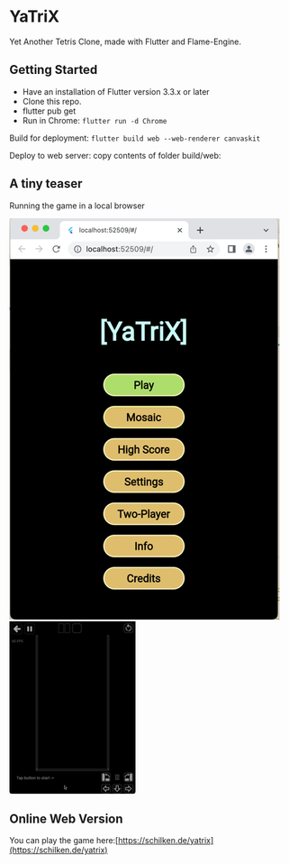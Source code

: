# YaTriX

Yet Another Tetris Clone, made with Flutter and Flame-Engine.

## Getting Started

- Have an installation of Flutter version 3.3.x or later
- Clone this repo.
- flutter pub get
- Run in Chrome:
`flutter run -d Chrome`

Build for deployment:
`flutter build web --web-renderer canvaskit`

Deploy to web server: copy contents of folder build/web:


## A tiny teaser

Running the game in a local browser

<img src="assets_for_readme/yatrix_menu.gif"/>

<img src="assets_for_readme/yatrix.gif"/>


## Online Web Version
You can play the game here:[https://schilken.de/yatrix](https://schilken.de/yatrix)
